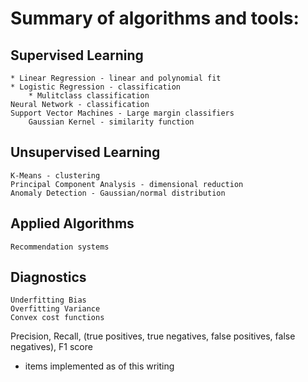 # Summary of algorithms and tools:

## Supervised Learning
	* Linear Regression - linear and polynomial fit
	* Logistic Regression - classification
		* Mulitclass classification
	Neural Network - classification
	Support Vector Machines - Large margin classifiers
		Gaussian Kernel - similarity function

## Unsupervised Learning
	K-Means - clustering
	Principal Component Analysis - dimensional reduction
	Anomaly Detection - Gaussian/normal distribution

## Applied Algorithms
	Recommendation systems

## Diagnostics
	Underfitting Bias
	Overfitting Variance
	Convex cost functions
Precision, Recall, (true positives, true negatives, false positives, false negatives), F1 score

 * items implemented as of this writing
